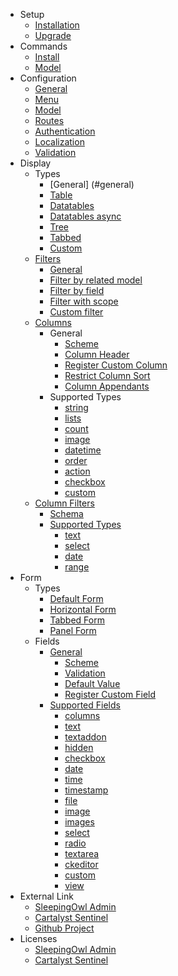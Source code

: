 - Setup
    - [Installation](/{{version}}/installation)
    - [Upgrade](/{{version}}/upgrade)
- Commands
    - [Install](/{{version}}/command_install)
    - [Model](/{{version}}/command_model)
- Configuration
    - [General](/{{version}}/configuration_general)
    - [Menu](/{{version}}/configuration_menu)
    - [Model](/{{version}}/configuration_model)
    - [Routes](/{{version}}/configuration_routes)
    - [Authentication](/{{version}}/configuration_authentication)
    - [Localization](/{{version}}/configuration_localization)
    - [Validation](/{{version}}/configuration_validation)
- Display
    - Types
        - [General] (#general)
        - [Table](#table)
        - [Datatables](#datatables)
        - [Datatables async](#datatables-async)
        - [Tree](#tree)
        - [Tabbed](#tabs)
        - [Custom](#custom)
    - [Filters](/{{version}}/display_filters)
        - [General](#filter-overview)
        - [Filter by related model](#filter-related-model)
        - [Filter by field](#filter-by-field)
        - [Filter with scope](#filter-with-scope)
        - [Custom filter](#filter-custom)
    - [Columns](/{{version}}/display_columns)
        - General
            - [Scheme](#scheme)
            - [Column Header](#column-header)
            - [Register Custom Column](#register-custom-column)
            - [Restrict Column Sort](#restrict-column-sort)
            - [Column Appendants](#column-appendants)
        - Supported Types
            - [string](#string)
            - [lists](#lists)
            - [count](#count)
            - [image](#image)
            - [datetime](#datetime)
            - [order](#order)
            - [action](#action)
            - [checkbox](#checkbox)
            - [custom](#custom)
    - [Column Filters](/{{version}}/display_column_filters)
        - [Schema](#scheme)
        - [Supported Types](#supported-types)
            - [text](#text)
            - [select](#select)
            - [date](#date)
            - [range](#range)
- Form
    - Types
        - [Default Form](#default-form)
        - [Horizontal Form](#horizontal-form)
        - [Tabbed Form](#tabbed-form)
        - [Panel Form](#panel-form)
    - Fields
        - [General](#general)
            - [Scheme](#scheme)
            - [Validation](#validation)
            - [Default Value](#default-value)
            - [Register Custom Field](#register-custom-field)
        - [Supported Fields](#supported-fields)
            - [columns](#columns)
            - [text](#text)
            - [textaddon](#textaddon)
            - [hidden](#hidden)
            - [checkbox](#checkbox)
            - [date](#date)
            - [time](#time)
            - [timestamp](#timestamp)
            - [file](#file)
            - [image](#image)
            - [images](#images)
            - [select](#select)
            - [radio](#radio)
            - [textarea](#textarea)
            - [ckeditor](#ckeditor)
            - [custom](#custom)
            - [view](#view)
- External Link
    - <a href="http://sleeping-owl.github.io" target="_blank">SleepingOwl Admin</a> 
    - <a href="https://cartalyst.com/manual/sentinel" target="_blank">Cartalyst Sentinel</a>
    - <a href="https://github.com/Pseudoagentur/soa-sentinel" target="_blank">Github Project</a>
- Licenses
    - [SleepingOwl Admin](/{{version}}/license_soa)
    - [Cartalyst Sentinel](/{{version}}/license_sentinel)